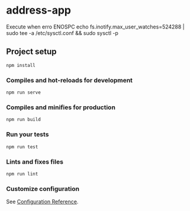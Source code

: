# address-app

Execute when erro ENOSPC
echo fs.inotify.max_user_watches=524288 | sudo tee -a /etc/sysctl.conf && sudo sysctl -p


## Project setup
```
npm install
```

### Compiles and hot-reloads for development
```
npm run serve
```

### Compiles and minifies for production
```
npm run build
```

### Run your tests
```
npm run test
```

### Lints and fixes files
```
npm run lint
```

### Customize configuration
See [Configuration Reference](https://cli.vuejs.org/config/).
